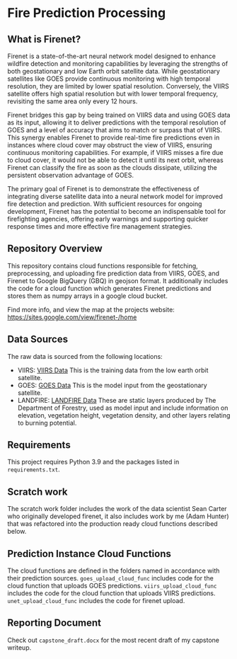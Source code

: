 # Fire Prediction Processing

## What is Firenet?

Firenet is a state-of-the-art neural network model designed to enhance wildfire detection and monitoring capabilities by leveraging the strengths of both geostationary and low Earth orbit satellite data. While geostationary satellites like GOES provide continuous monitoring with high temporal resolution, they are limited by lower spatial resolution. Conversely, the VIIRS satellite offers high spatial resolution but with lower temporal frequency, revisiting the same area only every 12 hours.

Firenet bridges this gap by being trained on VIIRS data and using GOES data as its input, allowing it to deliver predictions with the temporal resolution of GOES and a level of accuracy that aims to match or surpass that of VIIRS. This synergy enables Firenet to provide real-time fire predictions even in instances where cloud cover may obstruct the view of VIIRS, ensuring continuous monitoring capabilities. For example, if VIIRS misses a fire due to cloud cover, it would not be able to detect it until its next orbit, whereas Firenet can classify the fire as soon as the clouds dissipate, utilizing the persistent observation advantage of GOES.

The primary goal of Firenet is to demonstrate the effectiveness of integrating diverse satellite data into a neural network model for improved fire detection and prediction. With sufficient resources for ongoing development, Firenet has the potential to become an indispensable tool for firefighting agencies, offering early warnings and supporting quicker response times and more effective fire management strategies.

## Repository Overview
This repository contains cloud functions responsible for fetching, preprocessing, and uploading fire prediction data from VIIRS, GOES, and Firenet to Google BigQuery (GBQ) in geojson format. It additionally includes the code for a cloud function which generates Firenet predictions and stores them as numpy arrays in a google cloud bucket.

Find more info, and view the map at the projects website: 
https://sites.google.com/view/firenet-/home

## Data Sources
The raw data is sourced from the following locations:
- VIIRS: [VIIRS Data](https://firms.modaps.eosdis.nasa.gov/usfs/api/area/) This is the training data from the low earth orbit satellite.
- GOES: [GOES Data](https://console.cloud.google.com/storage/browser/gcp-public-data-goes-16) This is the model input from the geostationary satellite.
- LANDFIRE: [LANDFIRE Data](https://landfire.gov/version_download.php) These are static layers produced by The Department of Forestry, used as model input and include information on elevation, vegetation height, vegetation density, and other layers relating to burning potential.


## Requirements
This project requires Python 3.9 and the packages listed in `requirements.txt`.

## Scratch work
The scratch work folder includes the work of the data scientist Sean Carter who originally developed firenet, it also includes work by me (Adam Hunter) that was refactored into the production ready cloud functions described below.

## Prediction Instance Cloud Functions
The cloud functions are defined in the folders named in accordance with their prediction sources. `goes_upload_cloud_func` includes code for the cloud function that uploads GOES predictions. `viirs_upload_cloud_func` includes the code for the cloud function that uploads VIIRS predictions. `unet_upload_cloud_func` includes the code for firenet upload.

## Reporting Document
Check out `capstone_draft.docx` for the most recent draft of my capstone writeup.